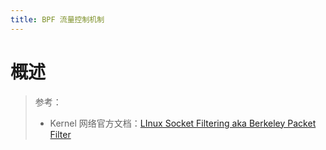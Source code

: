 ```yaml
---
title: BPF 流量控制机制
---
```


# 概述

> 参考：
> - Kernel 网络官方文档：[LInux Socket Filtering aka Berkeley Packet Filter](https://www.kernel.org/doc/html/latest/networking/filter.html#)
